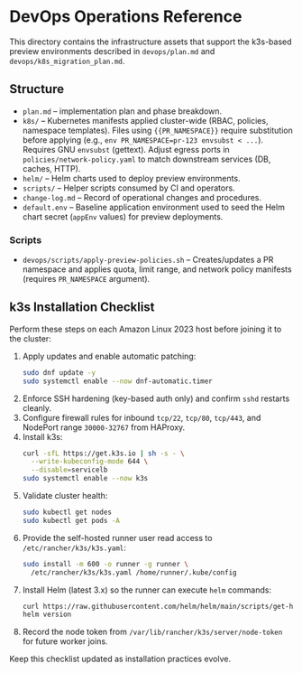 # DevOps Operations Reference

This directory contains the infrastructure assets that support the k3s-based preview environments described in `devops/plan.md` and `devops/k8s_migration_plan.md`.

## Structure

- `plan.md` – implementation plan and phase breakdown.
- `k8s/` – Kubernetes manifests applied cluster-wide (RBAC, policies, namespace templates). Files using `{{PR_NAMESPACE}}` require substitution before applying (e.g., `env PR_NAMESPACE=pr-123 envsubst < ...`). Requires GNU `envsubst` (gettext). Adjust egress ports in `policies/network-policy.yaml` to match downstream services (DB, caches, HTTP).
- `helm/` – Helm charts used to deploy preview environments.
- `scripts/` – Helper scripts consumed by CI and operators.
- `change-log.md` – Record of operational changes and procedures.
- `default.env` – Baseline application environment used to seed the Helm chart secret (`appEnv` values) for preview deployments.

### Scripts

- `devops/scripts/apply-preview-policies.sh` – Creates/updates a PR namespace and applies quota, limit range, and network policy manifests (requires `PR_NAMESPACE` argument).

## k3s Installation Checklist

Perform these steps on each Amazon Linux 2023 host before joining it to the cluster:

1. Apply updates and enable automatic patching:
   ```bash
   sudo dnf update -y
   sudo systemctl enable --now dnf-automatic.timer
   ```
2. Enforce SSH hardening (key-based auth only) and confirm `sshd` restarts cleanly.
3. Configure firewall rules for inbound `tcp/22`, `tcp/80`, `tcp/443`, and NodePort range `30000-32767` from HAProxy.
4. Install k3s:
   ```bash
   curl -sfL https://get.k3s.io | sh -s - \
     --write-kubeconfig-mode 644 \
     --disable=servicelb
   sudo systemctl enable --now k3s
   ```
5. Validate cluster health:
   ```bash
   sudo kubectl get nodes
   sudo kubectl get pods -A
   ```
6. Provide the self-hosted runner user read access to `/etc/rancher/k3s/k3s.yaml`:
   ```bash
   sudo install -m 600 -o runner -g runner \
     /etc/rancher/k3s/k3s.yaml /home/runner/.kube/config
   ```
7. Install Helm (latest 3.x) so the runner can execute `helm` commands:
   ```bash
   curl https://raw.githubusercontent.com/helm/helm/main/scripts/get-helm-3 | bash
   helm version
   ```
8. Record the node token from `/var/lib/rancher/k3s/server/node-token` for future worker joins.

Keep this checklist updated as installation practices evolve.
